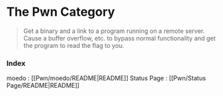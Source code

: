 # The Pwn Category

> Get a binary and a link to a program running on a remote server.  Cause a buffer overflow, etc. to bypass normal functionality and get the program to read the flag to you.

### Index

moedo : [[Pwn/moedo/README|README]]
Status Page : [[Pwn/Status Page/README|README]] 

